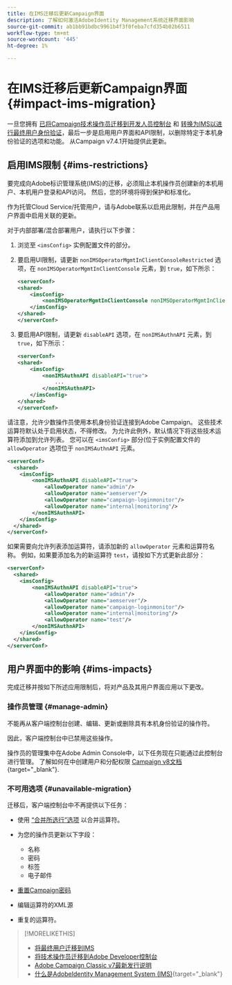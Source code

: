 ```yaml
---
title: 在IMS迁移后更新Campaign界面
description: 了解如何激活AdobeIdentity Management系统迁移界面影响
source-git-commit: ab1bb91bdbc9961b4f3f0feba7cfd354b02b6511
workflow-type: tm+mt
source-wordcount: '445'
ht-degree: 1%

---
```


# 在IMS迁移后更新Campaign界面 {#impact-ims-migration}

一旦您拥有 [已将Campaign技术操作员迁移到开发人员控制台](ims-migration.md) 和 [转换为IMS以进行最终用户身份验证](migrate-users-to-ims.md)，最后一步是启用用户界面和API限制，以删除特定于本机身份验证的选项和功能。 从Campaign v7.4.1开始提供此更新。

## 启用IMS限制 {#ims-restrictions}

要完成向Adobe标识管理系统(IMS)的迁移，必须阻止本机操作员创建新的本机用户、本机用户登录和API访问。 然后，您的环境将得到保护和标准化。

作为托管Cloud Service/托管用户，请与Adobe联系以启用此限制，并在产品用户界面中启用关联的更新。

对于内部部署/混合部署用户，请执行以下步骤：

1. 浏览至 `<imsConfig>` 实例配置文件的部分。
1. 要启用UI限制，请更新 `nonIMSOperatorMgmtInClientConsoleRestricted` 选项，在 `nonIMSOperatorMgmtInClientConsole` 元素，到 `true`，如下所示：


   ```xml
   <serverConf>
   <shared>
       <imsConfig>
           <nonIMSOperatorMgmtInClientConsole nonIMSOperatorMgmtInClientConsoleRestricted="true"/>
       </imsConfig>
   </shared>
   </serverConf>
   ```

1. 要启用API限制，请更新 `disableAPI` 选项，在 `nonIMSAuthnAPI` 元素，到 `true`，如下所示：

   ```xml
   <serverConf>
   <shared>
       <imsConfig>
           <nonIMSAuthnAPI disableAPI="true">
               ...
           </nonIMSAuthnAPI>
       </imsConfig>
   </shared>
   </serverConf>
   ```

请注意，允许少数操作员使用本机身份验证连接到Adobe Campaign。 这些技术运算符默认处于启用状态，不得修改。 为允许此例外，默认情况下将这些技术运算符添加到允许列表。 您可以在 `<imsConfig>` 部分(位于实例配置文件的 `allowOperator` 选项位于 `nonIMSAuthnAPI` 元素。

```xml
<serverConf>
  <shared>
    <imsConfig>
        <nonIMSAuthnAPI disableAPI="true">
            <allowOperator name="admin"/>
            <allowOperator name="aemserver"/>
            <allowOperator name="campaign-loginmonitor"/>
            <allowOperator name="internal|monitoring"/>
        </nonIMSAuthnAPI>
    </imsConfig>
  </shared>
</serverConf>
```

如果需要向允许列表添加运算符，请添加新的 `allowOperator` 元素和运算符名称。 例如，如果要添加名为的新运算符 `test`，请按如下方式更新此部分：

```xml
<serverConf>
  <shared>
    <imsConfig>
        <nonIMSAuthnAPI disableAPI="true">
            <allowOperator name="admin"/>
            <allowOperator name="aemserver"/>
            <allowOperator name="campaign-loginmonitor"/>
            <allowOperator name="internal|monitoring"/>
            <allowOperator name="test"/>
        </nonIMSAuthnAPI>
    </imsConfig>
  </shared>
</serverConf>
```

## 用户界面中的影响 {#ims-impacts}

完成迁移并按如下所述应用限制后，将对产品及其用户界面应用以下更改。

### 操作员管理 {#manage-admin}

不能再从客户端控制台创建、编辑、更新或删除具有本机身份验证的操作符。

因此，客户端控制台中已禁用这些操作。

操作员的管理集中在Adobe Admin Console中，以下任务现在只能通过此控制台进行管理。 了解如何在中创建用户和分配权限 [Campaign v8文档](https://experienceleague.adobe.com/en/docs/campaign/campaign-v8/admin/permissions/manage-permissions){target="_blank"}.

### 不可用选项 {#unavailable-migration}

迁移后，客户端控制台中不再提供以下任务：

* 使用 [“合并所选行”选项](../../platform/using/updating-data.md#merge-data) 以合并运算符。

* 为您的操作员更新以下字段：
   * 名称
   * 密码
   * 标签
   * 电子邮件

* [重置Campaign密码](../../production/using/lost-password.md)

* 编辑运算符的XML源

* 重复的运算符。


>[!MORELIKETHIS]
>
>* [将最终用户迁移到IMS](migrate-users-to-ims.md)
>* [将技术操作员迁移到Adobe Developer控制台](ims-migration.md)
>* [Adobe Campaign Classic v7最新发行说明](../../rn/using/latest-release.md)
>* [什么是AdobeIdentity Management System (IMS)](https://helpx.adobe.com/cn/enterprise/using/identity.html){target="_blank"}

